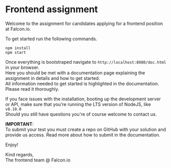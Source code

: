 # Frontend assignment
Welcome to the assignment for candidates applying for a frontend position at Falcon.io.

To get started run the following commands.
```
npm install
npm start
```

Once everything is bootstraped navigate to `http://localhost:8080/doc.html` in your browser.<br/>
Here you should be met with a documentation page explaining the assignment in details and how to get started.<br/>
All information needed to get started is highlighted in the documentation. Please read it thoroughly.

If you face issues with the installation, booting up the development server or API, make sure that you're running the LTS version of NodeJS, like <code>v8.10.0</code> <br>
Should you still have questions you're of course welcome to contact us.

**IMPORTANT**:  <br/>
To submit your test you must create a repo on GitHub with your solution and provide us access.
Read more about how to submit in the documentation.

Enjoy!

Kind regards,<br/>
The frontend team @ Falcon.io
